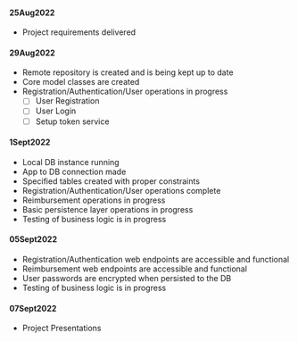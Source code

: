 #### 25Aug2022
- Project requirements delivered

#### 29Aug2022
- Remote repository is created and is being kept up to date
- Core model classes are created
- Registration/Authentication/User operations in progress
  - [ ] User Registration
  - [ ] User Login
  - [ ] Setup token service

#### 1Sept2022
- Local DB instance running
- App to DB connection made
- Specified tables created with proper constraints
- Registration/Authentication/User operations complete
- Reimbursement operations in progress
- Basic persistence layer operations in progress
- Testing of business logic is in progress

#### 05Sept2022
- Registration/Authentication web endpoints are accessible and functional
- Reimbursement web endpoints are accessible and functional
- User passwords are encrypted when persisted to the DB
- Testing of business logic is in progress

#### 07Sept2022
- Project Presentations
